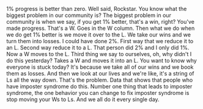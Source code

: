  1% progress is better than zero. Well said, Rockstar. You know what the biggest problem in our community is? The biggest problem in our community is when we say, if you get 1% better, that's a win, right? You've made progress. That's a W. Goes in the W column. Then what we do when we do get 1% better is we move it over to the L. We take our wins and we turn them into losses. I could have done 2%. First way that we reduce it to an L. Second way reduce it to a L. That person did 2% and I only did 1%. Now a W moves to the L. Third thing we say to ourselves, oh, why didn't I do this yesterday? Takes a W and moves it into an L. You want to know why everyone is stuck today? It's because we take all of our wins and we book them as losses. And then we look at our lives and we're like, it's a string of Ls all the way down. That's the problem. Data that shows that people who have imposter syndrome do this. Number one thing that leads to imposter syndrome, the one behavior you can change to fix imposter syndrome is stop moving your Ws to Ls. And we all do it every single day.